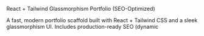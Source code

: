 React + Tailwind Glassmorphism Portfolio (SEO-Optimized)

A fast, modern portfolio scaffold built with React + Tailwind CSS and a sleek glassmorphism UI. Includes production-ready SEO (dynamic <title>/meta, Open Graph/Twitter, JSON-LD), robots.txt, and a simple sitemap generator.

Maintained by Evan Gerweck — github.com/gerweckevan

![Website preview](images/Website.png)

✨ Features

⚡ Performance: Tailwind purge, minified builds, lightweight assets

🔍 SEO: description, canonical, OG/Twitter, JSON-LD, robots.txt, sitemap

🧠 Dynamic <head> tags with react-helmet-async (src/SEO.jsx)

🎨 UI: Tailwind + glassmorphism components

🔗 Repo metadata wired in package.json (author, homepage, repository)

🛠️ Tech

React 18

Tailwind CSS

react-helmet-async

Node 18+

Quick Start

# 1) Install

npm install

# 2) Run dev server (Vite/Next) or CRA

npm run dev # or: npm start

# 3) Build for production

npm run build

If npm run dev doesn’t start, try npm start.

SEO Usage

Use the reusable SEO component on each page to set title/description/canonical/social tags.

// src/SEO.jsx is already created for you
import SEO from './SEO';

export default function Home() {
return (
<>
<SEO
        title="Home | Evan Gerweck"
        description="React + Tailwind portfolio and projects by Evan Gerweck."
        canonical="https://evan-gerweck-react-portfolio-1e224ee75958.herokuapp.com/"
        image="/thumbnail.png"
      />
{/_ page content _/}
</>
);
}

Ensure the app is wrapped with HelmetProvider in src/index.tsx:

import React from 'react';
import ReactDOM from 'react-dom/client';
import { HelmetProvider } from 'react-helmet-async';
import './index.css';
import App from './App';

const root = ReactDOM.createRoot(document.getElementById('root') as HTMLElement);

root.render(
<React.StrictMode>
<HelmetProvider>
<App />
</HelmetProvider>
</React.StrictMode>
);

Install the dependency if needed: npm i react-helmet-async

Search Engine Files
robots.txt

Allows crawling and points to your sitemap (already added in public/robots.txt).
Adapt rules if you need to block routes.

Sitemap

A lightweight route-based generator is included.

Edit routes in routes.config.json:

{
"siteUrl": "https://evan-gerweck-react-portfolio-1e224ee75958.herokuapp.com/",
"routes": ["/", "/projects", "/about", "/contact"]
}

Generate:

npm run sitemap

This writes public/sitemap.xml.

Replace public/thumbnail.png with a 1200×630 branded image for rich link previews.

Tailwind Purge

tailwind.config.js uses modern content globs to remove unused CSS:

['./src/**/*.{js,jsx,ts,tsx,html}','./pages/**/*.{js,jsx,ts,tsx}','./app/**/*.{js,jsx,ts,tsx,mdx}']

Deploy

GitHub Pages (static): push the build output (build/ or dist/). Ensure homepage in package.json matches your site URL.

Netlify / Vercel / Render: build command: npm run build.

CRA publish dir: build/

Vite publish dir: dist/

CDN tips: enable Brotli/Gzip, set long-lived cache headers for static assets, prefer WebP/AVIF, lazy-load non-critical images/components.

Project Structure (brief)
.
├─ public/
│ ├─ index.html
│ ├─ robots.txt
│ ├─ sitemap.xml
│ └─ thumbnail.png
├─ src/
│ ├─ SEO.jsx
│ ├─ index.tsx
│ └─ App.(tsx|jsx)
├─ scripts/
│ └─ generate-sitemap.js
├─ routes.config.json
├─ tailwind.config.js
└─ package.json

Author

Evan Gerweck
GitHub: https://github.com/gerweckevan

